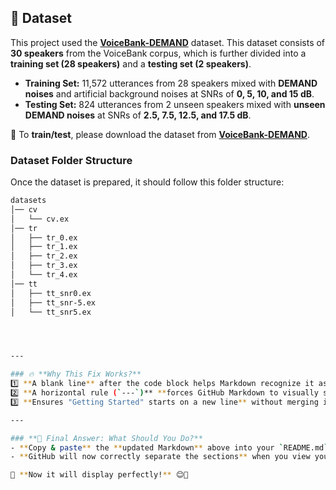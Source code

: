 ## **📖 Dataset**  
This project used the [**VoiceBank-DEMAND**](https://datashare.ed.ac.uk/handle/10283/2791) dataset. This dataset consists of **30 speakers** from the VoiceBank corpus, which is further divided into a **training set (28 speakers)** and a **testing set (2 speakers)**.  

- **Training Set:** 11,572 utterances from 28 speakers mixed with **DEMAND noises** and artificial background noises at SNRs of **0, 5, 10, and 15 dB**.  
- **Testing Set:** 824 utterances from 2 unseen speakers mixed with **unseen DEMAND noises** at SNRs of **2.5, 7.5, 12.5, and 17.5 dB**.  

📌 To **train/test**, please download the dataset from [**VoiceBank-DEMAND**](https://datashare.ed.ac.uk/handle/10283/2791).  

### **Dataset Folder Structure**  
Once the dataset is prepared, it should follow this folder structure:  

```bash
datasets
│── cv
│   └── cv.ex
│── tr
│   ├── tr_0.ex
│   ├── tr_1.ex
│   ├── tr_2.ex
│   ├── tr_3.ex
│   └── tr_4.ex
│── tt
│   ├── tt_snr0.ex
│   ├── tt_snr-5.ex
│   └── tt_snr5.ex




---

### 🔥 **Why This Fix Works?**  
1️⃣ **A blank line** after the code block helps Markdown recognize it as a complete section.  
2️⃣ **A horizontal rule (`---`)** **forces GitHub Markdown to visually separate the sections.**  
3️⃣ **Ensures "Getting Started" starts on a new line** without merging into the dataset folder structure.

---

### **🎯 Final Answer: What Should You Do?**
- **Copy & paste** the **updated Markdown** above into your `README.md`.  
- **GitHub will now correctly separate the sections** when you view your repository.  

🚀 **Now it will display perfectly!** 😊🎯
